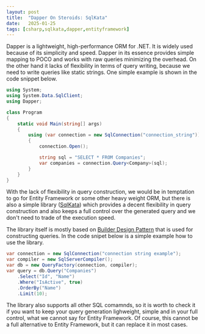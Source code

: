```yaml
---
layout: post
title:  "Dapper On Steroids: SqlKata"
date:   2025-01-25
tags: [csharp,sqlkata,dapper,entityframework]
---
```

Dapper is a lightweight, high-performance ORM for .NET. It is widely used because of its simplicity and speed. Dapper in its essence provides simple mapping to POCO and works with raw queries minimizing the overhead. On the other hand it lacks of flexibility in terms of query writing, because we need to write queries like static strings. One simple example is shown in the code snippet below.

```csharp
using System;
using System.Data.SqlClient;
using Dapper;

class Program
{
    static void Main(string[] args)
    {
        using (var connection = new SqlConnection("connection_string"))
        {
            connection.Open();

            string sql = "SELECT * FROM Companies";
            var companies = connection.Query<Company>(sql);
        }
    }
}
```

With the lack of flexibility in query construction, we would be in temptation to go for Entity Framework or some other heavy weight ORM, but there is also a simple library ([SqlKata](https://sqlkata.com/)) which provides a decent flexibility in query construction and also keeps a full control over the generated query and we don't need to trade of the execution speed. 

The library itself is mostly based on [Builder Design Pattern](https://mirnes-mrkaljevic.github.io/design-patterns-builder) that is used for constructing queries. In the code snipet below is a simple example how to use the library.

```csharp
var connection = new SqlConnection("connection string example");
var compiler = new SqlServerCompiler();
var db = new QueryFactory(connection, compiler);
var query = db.Query("Companies")
    .Select("Id", "Name")
    .Where("IsActive", true)
    .OrderBy("Name")
    .Limit(10);
```

  

  

The library also supports all other SQL comamnds, so it is worth to check it if you want to keep your query generation lighweight, simple and in your full control, what we cannot say for Entity Framework. Of course, this cannot be a full alternative to Entity Framework, but it can replace it in most cases.